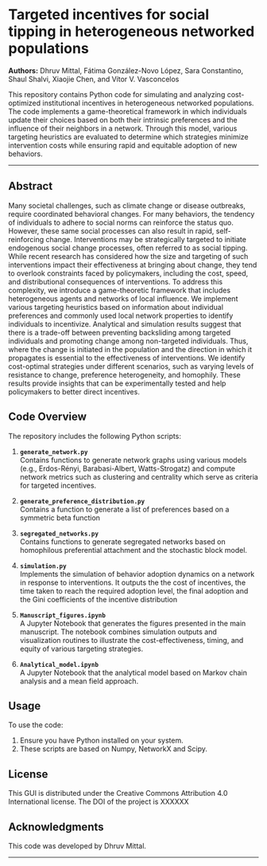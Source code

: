 # Targeted incentives for social tipping in heterogeneous networked populations

**Authors:** Dhruv Mittal, Fátima González-Novo López, Sara Constantino, Shaul Shalvi, Xiaojie Chen, and Vítor V. Vasconcelos

This repository contains Python code for simulating and analyzing cost-optimized institutional incentives in heterogeneous networked populations. The code implements a game-theoretical framework in which individuals update their choices based on both their intrinsic preferences and the influence of their neighbors in a network. Through this model, various targeting heuristics are evaluated to determine which strategies minimize intervention costs while ensuring rapid and equitable adoption of new behaviors.


---


## Abstract
Many societal challenges, such as climate change or disease outbreaks, require coordinated behavioral changes. For many behaviors, the tendency of individuals to adhere to social norms can reinforce the status quo. However, these same social processes can also result in rapid, self-reinforcing change. Interventions may be strategically targeted to initiate endogenous social change processes, often referred to as social tipping. While recent research has considered how the size and targeting of such interventions impact their effectiveness at bringing about change, they tend to overlook constraints faced by policymakers, including the cost, speed, and distributional consequences of interventions. To address this complexity, we introduce a game-theoretic framework that includes heterogeneous agents and networks of local influence. We implement various targeting heuristics based on information about individual preferences and commonly used local network properties to identify individuals to incentivize. Analytical and simulation results suggest that there is a trade-off between preventing backsliding among targeted individuals and promoting change among non-targeted individuals. Thus, where the change is initiated in the population and the direction in which it propagates is essential to the effectiveness of interventions. We identify cost-optimal strategies under different scenarios, such as varying levels of resistance to change, preference heterogeneity, and homophily. These results provide insights that can be experimentally tested and help policymakers to better direct incentives.

## Code Overview

The repository includes the following Python scripts:

1. **`generate_network.py`**  
   Contains functions to generate network graphs using various models (e.g., Erdos-Rényi, Barabasi-Albert, Watts-Strogatz) and compute network metrics such as clustering and centrality which serve as criteria for targeted incentives.

2. **`generate_preference_distribution.py`**  
   Contains a function to generate a list of preferences based on a symmetric beta function

2. **`segregated_networks.py`**  
   Contains functions to generate segregated networks based on homophilous preferential attachment and the stochastic block model.

4. **`simulation.py`**  
   Implements the simulation of behavior adoption dynamics on a network in response to interventions. It outputs the the cost of incentives, the time taken to reach the required adoption level, the final adoption and the Gini coefficients of the incentive distribution

5. **`Manuscript_figures.ipynb`**  
   A Jupyter Notebook that generates the figures presented in the main manuscript. The notebook combines simulation outputs and visualization routines to illustrate the cost-effectiveness, timing, and equity of various targeting strategies.

6. **`Analytical_model.ipynb`**  
   A Jupyter Notebook that the analytical model based on Markov chain analysis and a mean field approach.


## Usage

To use the code:

1. Ensure you have Python installed on your system.
2. These scripts are based on Numpy, NetworkX and Scipy. 



## License

This GUI is distributed under the Creative Commons Attribution 4.0 International license. The DOI of the project is XXXXXX


## Acknowledgments

This code was developed by Dhruv Mittal.

---
